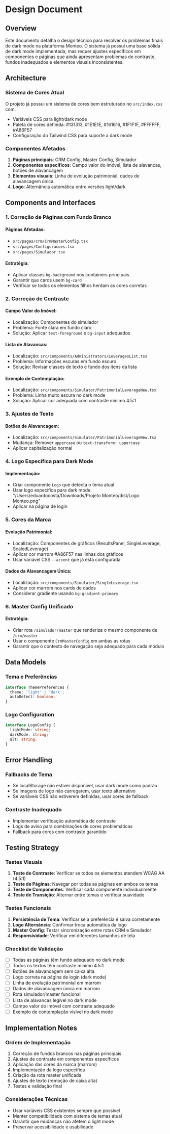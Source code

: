 # Design Document

## Overview

Este documento detalha o design técnico para resolver os problemas finais de dark mode na plataforma Monteo. O sistema já possui uma base sólida de dark mode implementada, mas requer ajustes específicos em componentes e páginas que ainda apresentam problemas de contraste, fundos inadequados e elementos visuais inconsistentes.

## Architecture

### Sistema de Cores Atual
O projeto já possui um sistema de cores bem estruturado no `src/index.css` com:
- Variáveis CSS para light/dark mode
- Paleta de cores definida: #131313, #1E1E1E, #161616, #1F1F1F, #FFFFFF, #A86F57
- Configuração do Tailwind CSS para suporte a dark mode

### Componentes Afetados
1. **Páginas principais**: CRM Config, Master Config, Simulador
2. **Componentes específicos**: Campo valor do imóvel, lista de alavancas, botões de alavancagem
3. **Elementos visuais**: Linha de evolução patrimonial, dados de alavancagem única
4. **Logo**: Alternância automática entre versões light/dark

## Components and Interfaces

### 1. Correção de Páginas com Fundo Branco

#### Páginas Afetadas:
- `src/pages/crm/CrmMasterConfig.tsx`
- `src/pages/Configuracoes.tsx` 
- `src/pages/Simulador.tsx`

#### Estratégia:
- Aplicar classes `bg-background` nos containers principais
- Garantir que cards usem `bg-card` 
- Verificar se todos os elementos filhos herdam as cores corretas

### 2. Correção de Contraste

#### Campo Valor do Imóvel:
- Localização: Componentes do simulador
- Problema: Fonte clara em fundo claro
- Solução: Aplicar `text-foreground` e `bg-input` adequados

#### Lista de Alavancas:
- Localização: `src/components/Administrators/LeveragesList.tsx`
- Problema: Informações escuras em fundo escuro
- Solução: Revisar classes de texto e fundo dos itens da lista

#### Exemplo de Contemplação:
- Localização: `src/components/Simulator/PatrimonialLeverageNew.tsx`
- Problema: Linha muito escura no dark mode
- Solução: Aplicar cor adequada com contraste mínimo 4.5:1

### 3. Ajustes de Texto

#### Botões de Alavancagem:
- Localização: `src/components/Simulator/PatrimonialLeverageNew.tsx`
- Mudança: Remover `uppercase` ou `text-transform: uppercase`
- Aplicar capitalização normal

### 4. Logo Específica para Dark Mode

#### Implementação:
- Criar componente `Logo` que detecta o tema atual
- Usar logo específica para dark mode: "/Users/eduardocosta/Downloads/Projeto Monteo/dist/Logo Monteo.png"
- Aplicar na página de login

### 5. Cores da Marca

#### Evolução Patrimonial:
- Localização: Componentes de gráficos (ResultsPanel, SingleLeverage, ScaledLeverage)
- Aplicar cor marrom #A86F57 nas linhas dos gráficos
- Usar variável CSS `--accent` que já está configurada

#### Dados da Alavancagem Única:
- Localização: `src/components/Simulator/SingleLeverage.tsx`
- Aplicar cor marrom nos cards de dados
- Considerar gradiente usando `bg-gradient-primary`

### 6. Master Config Unificado

#### Estratégia:
- Criar rota `/simulador/master` que renderiza o mesmo componente de `/crm/master`
- Usar o componente `CrmMasterConfig` em ambas as rotas
- Garantir que o contexto de navegação seja adequado para cada módulo

## Data Models

### Tema e Preferências
```typescript
interface ThemePreferences {
  theme: 'light' | 'dark';
  autoDetect: boolean;
}
```

### Logo Configuration
```typescript
interface LogoConfig {
  lightMode: string;
  darkMode: string;
  alt: string;
}
```

## Error Handling

### Fallbacks de Tema
- Se localStorage não estiver disponível, usar dark mode como padrão
- Se imagens de logo não carregarem, usar texto alternativo
- Se variáveis CSS não estiverem definidas, usar cores de fallback

### Contraste Inadequado
- Implementar verificação automática de contraste
- Logs de aviso para combinações de cores problemáticas
- Fallback para cores com contraste garantido

## Testing Strategy

### Testes Visuais
1. **Teste de Contraste**: Verificar se todos os elementos atendem WCAG AA (4.5:1)
2. **Teste de Páginas**: Navegar por todas as páginas em ambos os temas
3. **Teste de Componentes**: Verificar cada componente individualmente
4. **Teste de Transição**: Alternar entre temas e verificar suavidade

### Testes Funcionais
1. **Persistência de Tema**: Verificar se a preferência é salva corretamente
2. **Logo Alternância**: Confirmar troca automática da logo
3. **Master Config**: Testar sincronização entre rotas CRM e Simulador
4. **Responsividade**: Verificar em diferentes tamanhos de tela

### Checklist de Validação
- [ ] Todas as páginas têm fundo adequado no dark mode
- [ ] Todos os textos têm contraste mínimo 4.5:1
- [ ] Botões de alavancagem sem caixa alta
- [ ] Logo correta na página de login (dark mode)
- [ ] Linha de evolução patrimonial em marrom
- [ ] Dados de alavancagem única em marrom
- [ ] Rota simulador/master funcional
- [ ] Lista de alavancas legível no dark mode
- [ ] Campo valor do imóvel com contraste adequado
- [ ] Exemplo de contemplação visível no dark mode

## Implementation Notes

### Ordem de Implementação
1. Correção de fundos brancos nas páginas principais
2. Ajustes de contraste em componentes específicos
3. Aplicação das cores da marca (marrom)
4. Implementação da logo específica
5. Criação da rota master unificada
6. Ajustes de texto (remoção de caixa alta)
7. Testes e validação final

### Considerações Técnicas
- Usar variáveis CSS existentes sempre que possível
- Manter compatibilidade com sistema de temas atual
- Garantir que mudanças não afetem o light mode
- Preservar acessibilidade e usabilidade